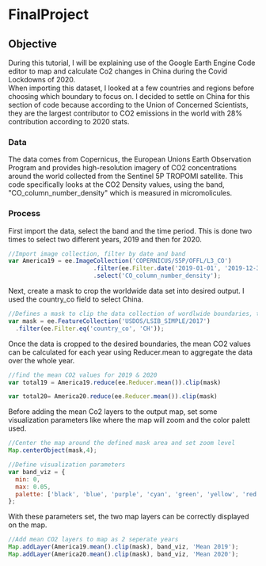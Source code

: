 # FinalProject

## Objective
During this tutorial, I will be explaining use of the Google Earth Engine Code editor to map and calculate Co2 changes in China during the Covid Lockdowns of 2020.  
When importing this dataset, I looked at a few countries and regions before choosing which boundary to focus on. I decided to settle on China for this section 
of code because according to the Union of Concerned Scientists, they are the largest contributor to CO2 emissions in the world with 28% contribution according to 2020 stats. 

### Data
The data comes from Copernicus, the European Unions Earth Observation Program and provides high-resolution imagery of CO2 concentrations around the 
world collected from the Sentinel 5P TROPOMI satellite. This code specifically looks at the CO2 Density values, using the band, "CO_column_number_density" which is measured in 
micromolicules. 

### Process
First import the data, select the band and the time period. This is done two times to select two different years, 2019 and then for 2020. 

```js
//Import image collection, filter by date and band
var America19 = ee.ImageCollection('COPERNICUS/S5P/OFFL/L3_CO')
                        .filter(ee.Filter.date('2019-01-01', '2019-12-31'))
                        .select('CO_column_number_density');
```

Next, create a mask to crop the worldwide data set into desired output. I used the country_co field to select China. 

```js
//Defines a mask to clip the data collection of wordlwide boundaries, then selects country
var mask = ee.FeatureCollection('USDOS/LSIB_SIMPLE/2017')
  .filter(ee.Filter.eq('country_co', 'CH'));  
```

Once the data is cropped to the desired boundaries, the mean CO2 values can be calculated for each year using Reducer.mean to aggregate the data over the whole year.  

```js
//find the mean CO2 values for 2019 & 2020
var total19 = America19.reduce(ee.Reducer.mean()).clip(mask)

var total20= America20.reduce(ee.Reducer.mean()).clip(mask)
```

Before adding the mean Co2 layers to the output map, set some visualization parameters like where the map will zoom and the color palett used. 

```js
//Center the map around the defined mask area and set zoom level
Map.centerObject(mask,4);

//Define visualization parameters
var band_viz = {
  min: 0,
  max: 0.05,
  palette: ['black', 'blue', 'purple', 'cyan', 'green', 'yellow', 'red']
}; 
```
With these parameters set, the two map layers can be correctly displayed on the map. 

```js
//Add mean CO2 layers to map as 2 seperate years
Map.addLayer(America19.mean().clip(mask), band_viz, 'Mean 2019');
Map.addLayer(America20.mean().clip(mask), band_viz, 'Mean 2020');
```

